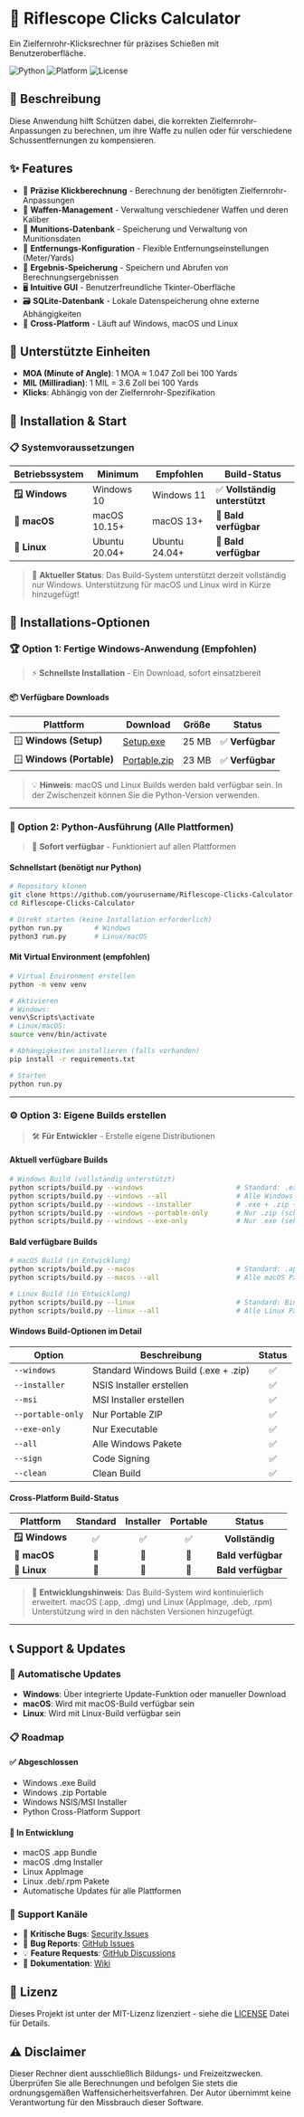 # 🎯 Riflescope Clicks Calculator

Ein Zielfernrohr-Klicksrechner für präzises Schießen mit Benutzeroberfläche.

![Python](https://img.shields.io/badge/Python-3.8+-blue.svg)
![Platform](https://img.shields.io/badge/Platform-Windows%20%7C%20macOS%20%7C%20Linux-lightgrey.svg)
![License](https://img.shields.io/badge/License-MIT-green.svg)

## 📖 Beschreibung

Diese Anwendung hilft Schützen dabei, die korrekten Zielfernrohr-Anpassungen zu berechnen, um ihre Waffe zu nullen oder für verschiedene Schussentfernungen zu kompensieren.

## ✨ Features

- 🎯 **Präzise Klickberechnung** - Berechnung der benötigten Zielfernrohr-Anpassungen
- 🔫 **Waffen-Management** - Verwaltung verschiedener Waffen und deren Kaliber
- 🎯 **Munitions-Datenbank** - Speicherung und Verwaltung von Munitionsdaten
- 📏 **Entfernungs-Konfiguration** - Flexible Entfernungseinstellungen (Meter/Yards)
- 💾 **Ergebnis-Speicherung** - Speichern und Abrufen von Berechnungsergebnissen
- 🖥️ **Intuitive GUI** - Benutzerfreundliche Tkinter-Oberfläche
- 🗃️ **SQLite-Datenbank** - Lokale Datenspeicherung ohne externe Abhängigkeiten
- 📱 **Cross-Platform** - Läuft auf Windows, macOS und Linux

## 🎯 Unterstützte Einheiten

- **MOA (Minute of Angle)**: 1 MOA ≈ 1.047 Zoll bei 100 Yards
- **MIL (Milliradian)**: 1 MIL = 3.6 Zoll bei 100 Yards
- **Klicks**: Abhängig von der Zielfernrohr-Spezifikation

## 🚀 Installation & Start

### 📋 Systemvoraussetzungen

| Betriebssystem | Minimum | Empfohlen | Build-Status |
|----------------|---------|-----------|--------------|
| **🪟 Windows** | Windows 10 | Windows 11 | ✅ **Vollständig unterstützt** |
| **🍎 macOS** | macOS 10.15+ | macOS 13+ | 🔄 **Bald verfügbar** |
| **🐧 Linux** | Ubuntu 20.04+ | Ubuntu 24.04+ | 🔄 **Bald verfügbar** |

> 📢 **Aktueller Status**: Das Build-System unterstützt derzeit vollständig nur Windows. Unterstützung für macOS und Linux wird in Kürze hinzugefügt!

## 💾 Installations-Optionen

### 🏆 Option 1: Fertige Windows-Anwendung (Empfohlen)

> ⚡ **Schnellste Installation** - Ein Download, sofort einsatzbereit

#### 📦 Verfügbare Downloads

| Plattform | Download | Größe | Status |
|-----------|----------|-------|--------|
| 🪟 **Windows (Setup)** | [Setup.exe](https://github.com/yourusername/Riflescope-Clicks-Calculator/releases/latest/download/riflescope-calculator-setup-x64.exe) | 25 MB | ✅ **Verfügbar** |
| 🪟 **Windows (Portable)** | [Portable.zip](https://github.com/yourusername/Riflescope-Clicks-Calculator/releases/latest/download/riflescope-calculator-portable-x64.zip) | 23 MB | ✅ **Verfügbar** |

> 💡 **Hinweis**: macOS und Linux Builds werden bald verfügbar sein. In der Zwischenzeit können Sie die Python-Version verwenden.

---

### 🐍 Option 2: Python-Ausführung (Alle Plattformen)

> 🔧 **Sofort verfügbar** - Funktioniert auf allen Plattformen

#### Schnellstart (benötigt nur Python)
```bash
# Repository klonen
git clone https://github.com/yourusername/Riflescope-Clicks-Calculator.git
cd Riflescope-Clicks-Calculator

# Direkt starten (keine Installation erforderlich)
python run.py        # Windows
python3 run.py       # Linux/macOS
```

#### Mit Virtual Environment (empfohlen)
```bash
# Virtual Environment erstellen
python -m venv venv

# Aktivieren
# Windows:
venv\Scripts\activate
# Linux/macOS:
source venv/bin/activate

# Abhängigkeiten installieren (falls vorhanden)
pip install -r requirements.txt

# Starten
python run.py
```

---

### ⚙️ Option 3: Eigene Builds erstellen

> 🛠️ **Für Entwickler** - Erstelle eigene Distributionen

#### Aktuell verfügbare Builds

```bash
# Windows Build (vollständig unterstützt)
python scripts/build.py --windows                       # Standard: .exe + .zip
python scripts/build.py --windows --all                 # Alle Windows Pakete
python scripts/build.py --windows --installer           # .exe + .zip + NSIS Installer
python scripts/build.py --windows --portable-only       # Nur .zip (schnell)
python scripts/build.py --windows --exe-only            # Nur .exe (sehr schnell)
```

#### Bald verfügbare Builds

```bash
# macOS Build (in Entwicklung)
python scripts/build.py --macos                         # Standard: .app + .dmg
python scripts/build.py --macos --all                   # Alle macOS Pakete

# Linux Build (in Entwicklung)  
python scripts/build.py --linux                         # Standard: Binary + .deb
python scripts/build.py --linux --all                   # Alle Linux Pakete
```

#### Windows Build-Optionen im Detail

| Option | Beschreibung | Status |
|--------|--------------|:------:|
| `--windows` | Standard Windows Build (.exe + .zip) | ✅ |
| `--installer` | NSIS Installer erstellen | ✅ |
| `--msi` | MSI Installer erstellen | ✅ |
| `--portable-only` | Nur Portable ZIP | ✅ |
| `--exe-only` | Nur Executable | ✅ |
| `--all` | Alle Windows Pakete | ✅ |
| `--sign` | Code Signing | ✅ |
| `--clean` | Clean Build | ✅ |

#### Cross-Platform Build-Status

| Plattform | Standard | Installer | Portable | Status |
|-----------|:--------:|:---------:|:--------:|:------:|
| **🪟 Windows** | ✅ | ✅ | ✅ | **Vollständig** |
| **🍎 macOS** | 🔄 | 🔄 | 🔄 | **Bald verfügbar** |
| **🐧 Linux** | 🔄 | 🔄 | 🔄 | **Bald verfügbar** |

> 🚧 **Entwicklungshinweis**: Das Build-System wird kontinuierlich erweitert. macOS (.app, .dmg) und Linux (AppImage, .deb, .rpm) Unterstützung wird in den nächsten Versionen hinzugefügt.

---

## 📞 Support & Updates

### 🔄 Automatische Updates

- **Windows**: Über integrierte Update-Funktion oder manueller Download
- **macOS**: Wird mit macOS-Build verfügbar sein
- **Linux**: Wird mit Linux-Build verfügbar sein

### 📋 Roadmap

#### ✅ Abgeschlossen
- Windows .exe Build
- Windows .zip Portable
- Windows NSIS/MSI Installer
- Python Cross-Platform Support

#### 🔄 In Entwicklung
- macOS .app Bundle
- macOS .dmg Installer
- Linux AppImage
- Linux .deb/.rpm Pakete
- Automatische Updates für alle Plattformen

### 🐛 Support Kanäle

- 🚨 **Kritische Bugs**: [Security Issues](https://github.com/yourusername/Riflescope-Clicks-Calculator/security/advisories)
- 🐛 **Bug Reports**: [GitHub Issues](https://github.com/yourusername/Riflescope-Clicks-Calculator/issues/new?template=bug_report.md)
- 💡 **Feature Requests**: [GitHub Discussions](https://github.com/yourusername/Riflescope-Clicks-Calculator/discussions/new?category=ideas)
- 📖 **Dokumentation**: [Wiki](https://github.com/yourusername/Riflescope-Clicks-Calculator/wiki)

## 📄 Lizenz

Dieses Projekt ist unter der MIT-Lizenz lizenziert - siehe die [LICENSE](LICENSE) Datei für Details.

## ⚠️ Disclaimer

Dieser Rechner dient ausschließlich Bildungs- und Freizeitzwecken. Überprüfen Sie alle Berechnungen und befolgen Sie stets die ordnungsgemäßen Waffensicherheitsverfahren. Der Autor übernimmt keine Verantwortung für den Missbrauch dieser Software.
